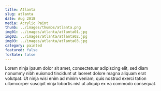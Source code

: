 ```yaml
---
title: Atlanta
slug: atlanta
date: Aug 2018
media: Acrylic Paint
thumb: ../images/thumbs/atlanta.png
img01: ../images/atlanta/atlanta01.jpg
img02: ../images/atlanta/atlanta02.jpg
img03: ../images/atlanta/atlanta03.jpg
category: painted
featured: false
forSale: false
---
```


Lorem ninja ipsum dolor sit amet, consectetuer adipiscing elit, sed diam nonummy nibh euismod tincidunt ut laoreet dolore magna aliquam erat volutpat. Ut ninja wisi enim ad minim veniam, quis nostrud exerci tation ullamcorper suscipit ninja lobortis nisl ut aliquip ex ea commodo consequat.